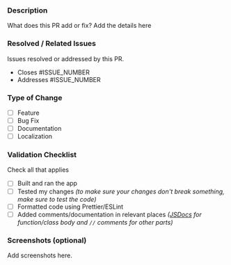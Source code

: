 <!-- 
Try not to make duplicates. Do a quick search before posting
LANGUAGES NOTE: Please check https://developers.google.com/assistant/sdk/reference/rpc/languages to check if the language you are adding is supported.
-->

### Description

What does this PR add or fix? Add the details here

### Resolved / Related Issues
Issues resolved or addressed by this PR.

- Closes #ISSUE_NUMBER
- Addresses #ISSUE_NUMBER

### Type of Change

- [ ] Feature
- [ ] Bug Fix
- [ ] Documentation
- [ ] Localization 

### Validation Checklist
Check all that applies

- [ ] Built and ran the app
- [ ] Tested my changes _(to make sure your changes don't break something, make sure to test the code)_
- [ ] Formatted code using Prettier/ESLint
- [ ] Added comments/documentation in relevant places _([JSDocs](https://jsdoc.app/) for function/class body and `//` comments for other parts)_

### Screenshots (optional)
Add screenshots here.
